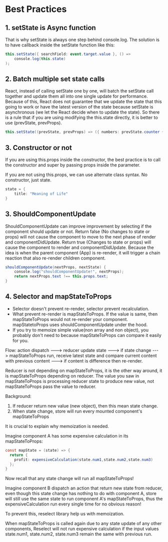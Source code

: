 # Best Practices

## 1. setState is Async function

That is why setState is always one step behind console.log. The solution is to have callback inside the setState function like this:

```csharp
this.setState({ searchField: event.target.value }, () =>
    console.log(this.state)
);
```

## 2. Batch multiple set state calls

React, instead of calling setState one by one, will batch the setState call together and update them all into one single update for performance. Because of this, React does not guarantee that we update the state that this going to work or have the latest version of the state because setState is asynchronous \(we let the React decide when to update the state\). So there is a rule that if you are using modifying the this.state directly, it is better to use \(prevState, prevProps\).

```csharp
this.setState((prevState, prevProps) => ({ numbers: prevState.counter + 1}));
```

## 3. Constructor or not

If you are using this.props inside the constructor, the best practice is to call the constructor and super by passing props inside the parameter. 

If you are not using this.props, we can use alternate class syntax. No constructor, just state.

```csharp
state = {
    title: "Meaning of Life" 
}
```

## 3. ShouldComponentUpdate

ShouldComponentUpdate can improve improvement by selecting if the component should update or not. Return false \(No changes to state or props\) will not cause the component to move to the next phase of render and componentDidUpdate. Return true \(Changes to state or props\) will cause the component to render and componentDidUpdate. Because the idea is when the parent component \(App\) is re-render, it will trigger a chain reaction that also re-render children component.

```csharp
shouldComponentUpdate(nextProps, nextState) {
    console.log("shouldComponentUpdate!", nextProps);
    return nextProps.text !== this.props.text;
}
```

## 4. Selector and mapStateToProps

* Selector doesn't prevent re-render, selector prevent recalculation. 
* What prevent re-render is mapStateToProps. If the value is same, then mapStateToProps would not re-render your component. mapStatetoProps uses shouldComponentUpdate under the hood.
* If you try to memoize simple value\(non array and non object\), you probably don't need to because mapStateToProps can compare it easily for you.

Flow: action dispatch ---&gt; reducer update state ---&gt; if state change ---&gt; mapStateToProps run, receive latest state and compare current content with previous content ---&gt; if content is difference then re-render.

Reducer is not depending on mapStateToProps, it is the other way around, it is mapStateToProps depending on reducer. The value you saw in mapStateToProps is processing reducer state to produce new value, not mapStateToProps pass the value to reducer. 

Background:

1. If reducer return new value \(new object\), then this mean state change.
2. When state change, store will run every mounted component's mapStateToProps

It is crucial to explain why memoization is needed.

Imagine component A has some expensive calculation in its mapStateToProps:

```csharp
const mapState = (state) => { 
  return {
    profit: expensiveCalculation(state.num1,state.num2,state.num3)
  }; 
}
```

Now recall that any state change will run all mapStateToProps!

Imagine component B dispatch an action that return new state from reducer, even though this state change has nothing to do with component A, store will still use the same state to run component A's mapStateToProps, thus the expensiveCalculation run every single time for no obvious reason!

To prevent this, reselect library help us with memoization.

When mapStateToProps is called again due to any state update of any other components, Reselect will not run expensive calculation if the input values state.num1, state.num2, state.num3 remain the same with previous run.

